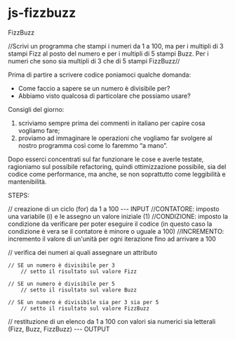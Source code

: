 # js-fizzbuzz
FizzBuzz


//Scrivi un programma che stampi i numeri da 1 a 100, ma per i multipli di 3 stampi Fizz al posto del numero e per i multipli di 5 stampi Buzz. Per i numeri che sono sia multipli di 3 che di 5 stampi FizzBuzz//

Prima di partire a scrivere codice poniamoci qualche domanda:

- Come faccio a sapere se un numero è divisibile per?
- Abbiamo visto qualcosa di particolare che possiamo usare?

Consigli del giorno:
1. scriviamo sempre prima dei commenti in italiano per capire cosa vogliamo fare;
2. proviamo ad immaginare le operazioni che vogliamo far svolgere al nostro programma così come lo faremmo “a mano”.

Dopo esserci concentrati sul far funzionare le cose e averle testate, ragioniamo  sul possibile refactoring, quindi ottimizzazione possibile, sia del codice come performance, ma anche, se non soprattutto come leggibilità e mantenibilità.

STEPS:

// creazione di un ciclo (for) da 1 a 100 --- INPUT
    //CONTATORE: imposto una variabile (i) e le assegno un valore iniziale (1)
    //CONDIZIONE: imposto la condizione da verificare per poter eseguire il codice (in questo caso la condizione è vera se il contatore è minore o uguale a 100)
    //INCREMENTO: incremento il valore di un'unità per ogni iterazione fino ad arrivare a 100


// verifica dei numeri ai quali assegnare un attributo

    // SE un numero è divisibile per 3
        // setto il risultato sul valore Fizz

    // SE un numero è divisibile per 5
        // setto il risultato sul valore Buzz

    // SE un numero è divisibile sia per 3 sia per 5
        // setto il risultato sul valore FizzBuzz


// restituzione di un elenco da 1 a 100 con valori sia numerici sia letterali (Fizz, Buzz, FizzBuzz) --- OUTPUT